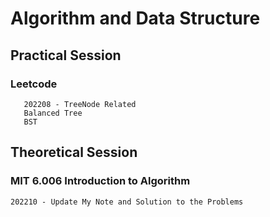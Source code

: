 # Algorithm and Data Structure
## Practical Session 
### Leetcode
```
   202208 - TreeNode Related
   Balanced Tree
   BST
```
## Theoretical Session 
### MIT 6.006 Introduction to Algorithm
```
202210 - Update My Note and Solution to the Problems
```
